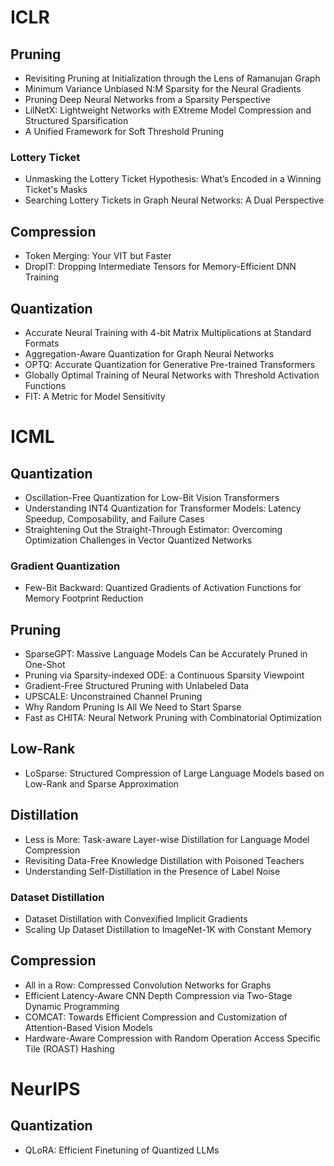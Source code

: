 # ICLR

## Pruning
- Revisiting Pruning at Initialization through the Lens of Ramanujan Graph
- Minimum Variance Unbiased N:M Sparsity for the Neural Gradients
- Pruning Deep Neural Networks from a Sparsity Perspective
- LilNetX: Lightweight Networks with EXtreme Model Compression and Structured Sparsification 
- A Unified Framework for Soft Threshold Pruning

### Lottery Ticket
- Unmasking the Lottery Ticket Hypothesis: What’s Encoded in a Winning Ticket's Masks
- Searching Lottery Tickets in Graph Neural Networks: A Dual Perspective
 
## Compression
- Token Merging: Your VIT but Faster
- DropIT: Dropping Intermediate Tensors for Memory-Efficient DNN Training

## Quantization
- Accurate Neural Training with 4-bit Matrix Multiplications at Standard Formats
- Aggregation-Aware Quantization for Graph Neural Networks 
- OPTQ: Accurate Quantization for Generative Pre-trained Transformers
- Globally Optimal Training of Neural Networks with Threshold Activation Functions 
- FIT: A Metric for Model Sensitivity 

# ICML

## Quantization
- Oscillation-Free Quantization for Low-Bit Vision Transformers
- Understanding INT4 Quantization for Transformer Models: Latency Speedup, Composability, and Failure Cases
- Straightening Out the Straight-Through Estimator: Overcoming Optimization Challenges in Vector Quantized Networks
  
### Gradient Quantization
- Few-Bit Backward: Quantized Gradients of Activation Functions for Memory Footprint Reduction
  
## Pruning
- SparseGPT: Massive Language Models Can be Accurately Pruned in One-Shot
- Pruning via Sparsity-indexed ODE: a Continuous Sparsity Viewpoint
- Gradient-Free Structured Pruning with Unlabeled Data
- UPSCALE: Unconstrained Channel Pruning
- Why Random Pruning Is All We Need to Start Sparse
- Fast as CHITA: Neural Network Pruning with Combinatorial Optimization

## Low-Rank
- LoSparse: Structured Compression of Large Language Models based on Low-Rank and Sparse Approximation

## Distillation
- Less is More: Task-aware Layer-wise Distillation for Language Model Compression
- Revisiting Data-Free Knowledge Distillation with Poisoned Teachers
- Understanding Self-Distillation in the Presence of Label Noise

### Dataset Distillation
- Dataset Distillation with Convexified Implicit Gradients
- Scaling Up Dataset Distillation to ImageNet-1K with Constant Memory

## Compression
- All in a Row: Compressed Convolution Networks for Graphs
- Efficient Latency-Aware CNN Depth Compression via Two-Stage Dynamic Programming
- COMCAT: Towards Efficient Compression and Customization of Attention-Based Vision Models
- Hardware-Aware Compression with Random Operation Access Specific Tile (ROAST) Hashing

# NeurIPS

## Quantization
- QLoRA: Efficient Finetuning of Quantized LLMs
